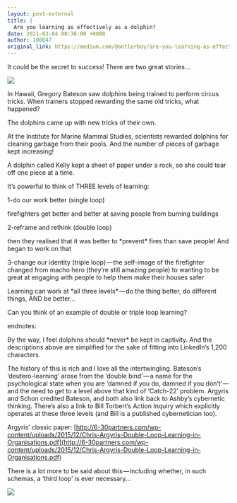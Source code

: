 ```yaml
---
layout: post-external
title: |
  Are you learning as effectively as a dolphin?
date: 2021-03-04 00:36:00 +0000
author: 100047
original_link: https://medium.com/@antlerboy/are-you-learning-as-effectively-as-a-dolphin-a2f095cc8381?source=rss-97852f5a56ae------2
---
```


It could be the secret to success! There are two great stories…

![](https://cdn-images-1.medium.com/max/640/1*aZf4PD6Y5IPufT7CwkHS5g.gif)

In Hawaii, Gregory Bateson saw dolphins being trained to perform circus tricks. When trainers stopped rewarding the same old tricks, what happened?

The dolphins came up with new tricks of their own.

At the Institute for Marine Mammal Studies, scientists rewarded dolphins for cleaning garbage from their pools. And the number of pieces of garbage kept increasing!

A dolphin called Kelly kept a sheet of paper under a rock, so she could tear off one piece at a time.

It’s powerful to think of THREE levels of learning:

1-do our work better (single loop)

firefighters get better and better at saving people from burning buildings

2-reframe and rethink (double loop)

then they realised that it was better to \*prevent\* fires than save people! And began to work on that

3-change our identity (triple loop) — the self-image of the firefighter changed from macho hero (they’re still amazing people) to wanting to be great at engaging with people to help them make their houses safer

Learning can work at \*all three levels\* — do the thing better, do different things, AND be better…

Can you think of an example of double or triple loop learning?

endnotes:

By the way, I feel dolphins should \*never\* be kept in captivity. And the descriptions above are simplified for the sake of fitting into LinkedIn’s 1,200 characters.

The history of this is rich and I love all the intertwingling. Bateson’s ‘deutero-learning’ arose from the ‘double bind’ — a name for the psychological state when you are ‘damned if you do, damned if you don’t’ — and the need to get to a level above that kind of ‘Catch-22’ problem. Argyris and Schon credited Bateson, and both also link back to Ashby’s cybernetic thinking. There’s also a link to Bill Torbert’s Action Inquiry which explicitly operates at these three levels (and Bill is a published cybernetician too).

Argyris’ classic paper: [http://6-30partners.com/wp-content/uploads/2015/12/Chris-Argyris-Double-Loop-Learning-in-Organisations.pdf](http://6-30partners.com/wp-content/uploads/2015/12/Chris-Argyris-Double-Loop-Learning-in-Organisations.pdf)

There is a lot more to be said about this — including whether, in such schemas, a ‘third loop’ is ever necessary…

 ![](https://medium.com/_/stat?event=post.clientViewed&referrerSource=full_rss&postId=a2f095cc8381)
